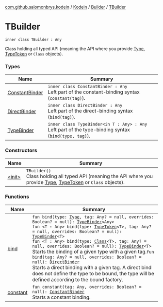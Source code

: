[com.github.salomonbrys.kodein](../../../index.md) / [Kodein](../../index.md) / [Builder](../index.md) / [TBuilder](.)

# TBuilder

`inner class TBuilder : Any`

Class holding all typed API (meaning the API where you provide [Type](http://docs.oracle.com/javase/6/docs/api/java/lang/reflect/Type.html), [TypeToken](../../../-type-token/index.md) or `Class` objects).

### Types

| Name | Summary |
|---|---|
| [ConstantBinder](-constant-binder/index.md) | `inner class ConstantBinder : Any`<br>Left part of the constant-binding syntax (`constant(tag)`). |
| [DirectBinder](-direct-binder/index.md) | `inner class DirectBinder : Any`<br>Left part of the direct-binding syntax (`bind(tag)`). |
| [TypeBinder](-type-binder/index.md) | `inner class TypeBinder<in T : Any> : Any`<br>Left part of the type-binding syntax (`bind(type, tag)`). |

### Constructors

| Name | Summary |
|---|---|
| [&lt;init&gt;](-init-.md) | `TBuilder()`<br>Class holding all typed API (meaning the API where you provide [Type](http://docs.oracle.com/javase/6/docs/api/java/lang/reflect/Type.html), [TypeToken](../../../-type-token/index.md) or `Class` objects). |

### Functions

| Name | Summary |
|---|---|
| [bind](bind.md) | `fun bind(type: `[`Type`](http://docs.oracle.com/javase/6/docs/api/java/lang/reflect/Type.html)`, tag: Any? = null, overrides: Boolean? = null): `[`TypeBinder`](-type-binder/index.md)`<Any>`<br>`fun <T : Any> bind(type: `[`TypeToken`](../../../-type-token/index.md)`<T>, tag: Any? = null, overrides: Boolean? = null): `[`TypeBinder`](-type-binder/index.md)`<T>`<br>`fun <T : Any> bind(type: `[`Class`](http://docs.oracle.com/javase/6/docs/api/java/lang/Class.html)`<T>, tag: Any? = null, overrides: Boolean? = null): `[`TypeBinder`](-type-binder/index.md)`<T>`<br>Starts the binding of a given type with a given tag.`fun bind(tag: Any? = null, overrides: Boolean? = null): `[`DirectBinder`](-direct-binder/index.md)<br>Starts a direct binding with a given tag. A direct bind does not define the type to be bound, the type will be defined according to the bound factory. |
| [constant](constant.md) | `fun constant(tag: Any, overrides: Boolean? = null): `[`ConstantBinder`](-constant-binder/index.md)<br>Starts a constant binding. |
